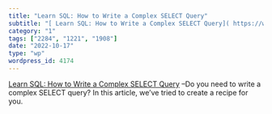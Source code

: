 ```yaml
---
title: "Learn SQL: How to Write a Complex SELECT Query"
subtitle: "[ Learn SQL: How to Write a Complex SELECT Query]( https://www.sqlshack.com/learn-sql-how-to-write-a..."
category: "1"
tags: ["2284", "1221", "1908"]
date: "2022-10-17"
type: "wp"
wordpress_id: 4174
---
```

[ Learn SQL: How to Write a Complex SELECT Query]( https://www.sqlshack.com/learn-sql-how-to-write-a-complex-select-query/) –Do you need to write a complex SELECT query? In this article, we’ve tried to create a recipe for you.
